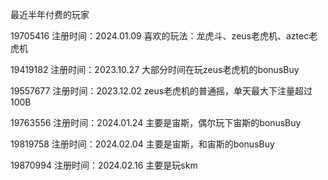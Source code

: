 最近半年付费的玩家

19705416
注册时间：2024.01.09
喜欢的玩法：龙虎斗、zeus老虎机、aztec老虎机

19419182
注册时间：2023.10.27
大部分时间在玩zeus老虎机的bonusBuy

19557677
注册时间：2023.12.02
zeus老虎机的普通摇，单天最大下注量超过100B

19763556
注册时间：2024.01.24
主要是宙斯，偶尔玩下宙斯的bonusBuy

19819758
注册时间：2024.02.04
主要是宙斯，和宙斯的bonusBuy

19870994
注册时间：2024.02.16
主要是玩skm